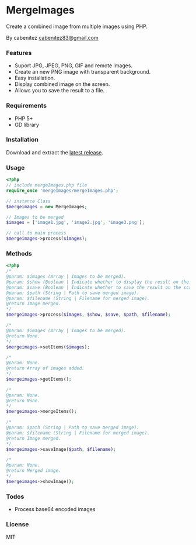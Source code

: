 # MergeImages

Create a combined image from multiple images using PHP.

By cabenitez <cabenitez83@gmail.com>

### Features
  - Suport JPG, JPEG, PNG, GIF and remote images.
  - Create an new PNG image with transparent background.
  - Easy installation.
  - Display combined image on the screen.
  - Allows you to save the result to a file.

### Requirements

- PHP 5+
- GD library

### Installation
Download and extract the [latest release](https://github.com/cabenitez/MergeImages).

### Usage

```php
<?php
// include mergeImages.php file
require_once 'mergeImages/mergeImages.php';

// instance Class
$mergeimages = new MergeImages;

// Images to be merged
$images = ['image1.jpg', 'image2.jpg', 'image3.png'];

// call to main process
$mergeimages->process($images);

```

### Methods

```php
<?php
/*
@param: $images (Array | Images to be merged).
@param: $show (Boolean | Indicate whether to display the result on the screen).
@param: $save (Boolean | Indicate whether to save the result on the screen).
@param: $path (String | Path to save merged image).
@param: $filename (String | Filename for merged image).
@return Image merged.
*/
$mergeimages->process($images, $show, $save, $path, $filename);

/*
@param: $images (Array | Images to be merged).
@return None.
*/
$mergeimages->setItems($images);

/*
@param: None.
@return Array of images added.
*/
$mergeimages->getItems();

/*
@param: None.
@return None.
*/
$mergeimages->mergeItems();

/*
@param: $path (String | Path to save merged image).
@param: $filename (String | Filename for merged image).
@return Image merged.
*/
$mergeimages->saveImage($path, $filename);

/*
@param: None.
@return Merged image.
*/
$mergeimages->showImage();
```
### Todos

 - Process base64 encoded images

### License

MIT
